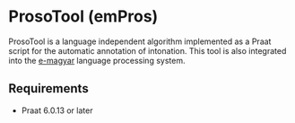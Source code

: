 # ProsoTool (emPros)
ProsoTool is a language independent algorithm implemented as a Praat script for the automatic annotation of intonation. This tool is also integrated into the [e-magyar](http://www.e-magyar.hu) language processing system.

## Requirements

* Praat 6.0.13 or later

